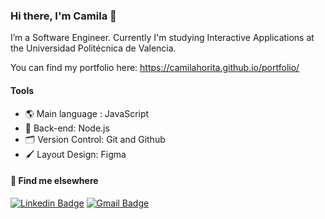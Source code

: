 ### Hi there, I'm Camila 👋

I’m a Software Engineer. 
Currently I'm studying Interactive Applications at the Universidad Politécnica de Valencia.

You can find my portfolio here: https://camilahorita.github.io/portfolio/


#### Tools 

- 🌎 Main language : JavaScript
- 📡 Back-end:  Node.js  
- 🗂 Version Control: Git and Github
- 🖌 Layout Design: Figma


#### 💬 Find me elsewhere

[![Linkedin Badge](https://img.shields.io/badge/-Linkedin-blue?style=flat-square&logo=Linkedin&logoColor=white&link=https://www.linkedin.com/in/camila-horita/)](https://www.linkedin.com/in/camila-horita/) 
[![Gmail Badge](https://img.shields.io/badge/-camilayhorita@gmail.com-c14438?style=flat-square&logo=Gmail&logoColor=white&link=mailto:rodrigorgtic@gmail.com)](mailto:camilayhorita@gmail.com)
